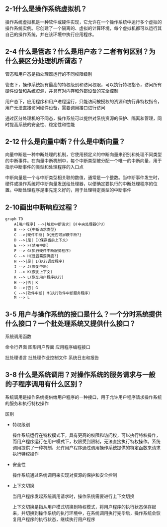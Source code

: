 ## 2-1什么是操作系统虚拟机？

操作系统虚拟机是一种软件或硬件实现，它允许在一个操作系统中运行多个虚拟的操作系统实例。它创建了一个隔离的、虚拟的计算环境，每个虚拟机都可以运行其自己的操作系统，并在该环境中执行应用程序。



## 2-4 什么是管态？什么是用户态？二者有何区别？为什么要区分处理机所谓态？

管态和用户态是指处理器运行的不同权限级别

管态下，操作系统拥有最高的特权级别和访问权限，可以执行特权指令，访问所有硬件设备和系统资源，并具有对内存和外部设备的完全控制

用户态下，应用程序和用户进程运行，只能访问被授权的资源和执行非特权指令，用户无法直接访问硬件设备，需要调用接口进行访问

通过区分处理机的不同态，操作系统可以提供对系统资源的保护、隔离和管理，同时提高系统的安全性、稳定性和性能

## 2-12 什么是向量中断？什么是中断向量？

向量中断是一种中断处理的机制，它使用预定义的中断向量来识别和处理不同类型的中断事件。在向量中断机制中，每个中断类型被分配一个唯一的中断向量，用于指示中断事件的类型和处理程序的入口点

中断向量是一个与中断类型相关联的数值，通常是一个整数。当中断事件发生时，硬件或操作系统将中断向量发送给处理器，以便确定要执行的中断处理程序的位置。中断处理程序是事先定义好的，用于处理特定类型的中断事件

## 2-10画出中断响应过程？

```mermaid
graph TD
    A[用户程序] -->|触发中断请求| B(中央处理器CPU)
    B --> C{中断请求类型}
    C -->|硬件中断| D{是否可屏蔽中断?}
    D -->|是| E(保存当前上下文)
    E --> F(禁用中断)
    F --> G(执行硬件中断服务程序)
    G --> H{是否需要调度?}
    H -->|是| I(执行调度程序)
    I --> J(恢复中断)
    J --> K(恢复上下文)
    K --> L(恢复用户程序执行)
    H -->|否| K
    D -->|否| G
    C -->|软件中断| M(执行软件中断服务程序)
    M --> L
```



## 3-5 用户与操作系统的接口是什么？一个分时系统提供什么接口？一个批处理系统又提供什么接口？

系统调用函数

命令行界面 图形用户界面 应用程序编程接口

批处理语言 批处理作业控制文件 系统日志和报告

## 3-8 什么是系统调用？对操作系统的服务请求与一般的子程序调用有什么区别？

系统调用是操作系统提供给用户程序的一种接口，用于允许用户程序请求操作系统的服务和执行特权操作

区别

- 特权级别

  操作系统运行在特权模式下，具有更高的权限和访问权，可以执行特权操作，而用户程序运行在用户模式下，权限受到限制，无法直接执行特权操作。系统调用提供了一种机制，允许用户程序通过调用操作系统提供的特定函数来请求执行特权操作

- 安全性

  操作系统通过系统调用来实现对资源的保护和安全控制

- 上下文切换

  当用户程序发起系统调用请求时，操作系统需要进行上下文切换

  上下文切换是指从用户模式切换到特权模式，将用户程序的执行状态保存起来，并切换到操作系统的执行环境中，在系统调用执行完毕后，操作系统会恢复用户程序的执行状态，继续执行用户程序

